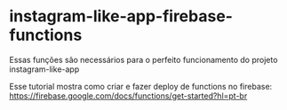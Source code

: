 # instagram-like-app-firebase-functions

Essas funções são necessários para o perfeito funcionamento do projeto instagram-like-app

Esse tutorial mostra como criar e fazer deploy de functions no firebase: https://firebase.google.com/docs/functions/get-started?hl=pt-br
